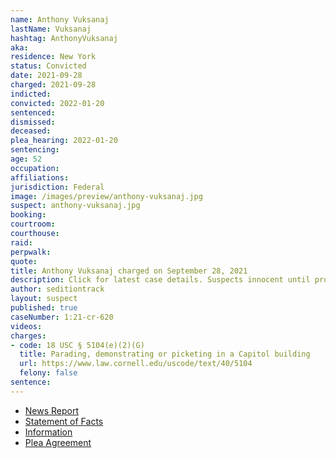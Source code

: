 ```yaml
---
name: Anthony Vuksanaj
lastName: Vuksanaj
hashtag: AnthonyVuksanaj
aka:
residence: New York
status: Convicted
date: 2021-09-28
charged: 2021-09-28
indicted:
convicted: 2022-01-20
sentenced:
dismissed:
deceased:
plea_hearing: 2022-01-20
sentencing:
age: 52
occupation:
affiliations:
jurisdiction: Federal
image: /images/preview/anthony-vuksanaj.jpg
suspect: anthony-vuksanaj.jpg
booking:
courtroom:
courthouse:
raid:
perpwalk:
quote:
title: Anthony Vuksanaj charged on September 28, 2021
description: Click for latest case details. Suspects innocent until proven guilty.
author: seditiontrack
layout: suspect
published: true
caseNumber: 1:21-cr-620
videos:
charges:
- code: 18 USC § 5104(e)(2)(G)
  title: Parading, demonstrating or picketing in a Capitol building
  url: https://www.law.cornell.edu/uscode/text/40/5104
  felony: false
sentence:
---
```

- [News Report](https://www.msn.com/en-us/news/crime/mahopac-man-charged-in-us-capitol-riot-after-westchester-robbery-arrest/ar-AAP2E9C)
- [Statement of Facts](https://www.justice.gov/usao-dc/case-multi-defendant/file/1469371/download)
- [Information](https://www.justice.gov/usao-dc/case-multi-defendant/file/1457731/download)
- [Plea Agreement](https://www.justice.gov/usao-dc/case-multi-defendant/file/1469366/download)
